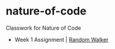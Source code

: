 # nature-of-code
Classwork for Nature of Code
* Week 1 Assignment | [Random Walker](https://lillianritchie.github.io/nature-of-code/randomWalker/)
